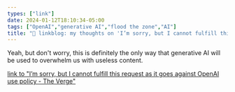 ```yaml
---
types: ["link"]
date: 2024-01-12T18:10:34-05:00
tags: ["OpenAI","generative AI","flood the zone","AI"]
title: "🔗 linkblog: my thoughts on 'I’m sorry, but I cannot fulfill this request as it goes against OpenAI use policy - The Verge'"
---
```

Yeah, but don't worry, this is definitely the only way that generative AI will be used to overwhelm us with useless content.

[link to "I’m sorry, but I cannot fulfill this request as it goes against OpenAI use policy - The Verge"](https://www.theverge.com/2024/1/12/24036156/openai-policy-amazon-ai-listings)
